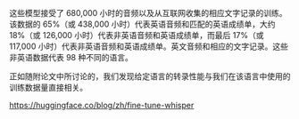 这些模型接受了 680,000 小时的音频以及从互联网收集的相应文字记录的训练。该数据的 65%（或 438,000 小时）代表英语音频和匹配的英语成绩单，大约 18%（或 126,000 小时）代表非英语音频和英语成绩单，而最后 17%（或 117,000 小时）代表非英语音频和英语成绩单。英文音频和相应的文字记录。这些非英语数据代表 98 种不同的语言。

正如随附论文中所讨论的，我们发现给定语言的转录性能与我们在该语言中使用的训练数据量直接相关。

https://huggingface.co/blog/zh/fine-tune-whisper